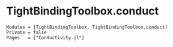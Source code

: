 # TightBindingToolbox.conduct

```@autodocs
Modules = [TightBindingToolbox, TightBindingToolbox.conduct]
Private = false
Pages   = ["Conductivity.jl"]
```